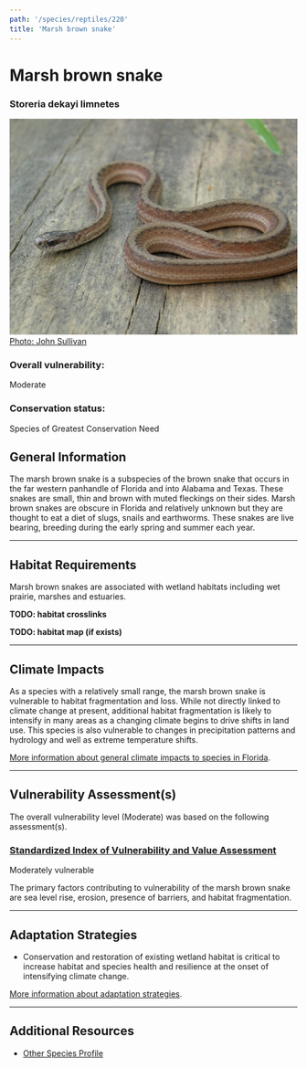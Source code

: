 ```yaml
---
path: '/species/reptiles/220'
title: 'Marsh brown snake'
---
```


# Marsh brown snake

### Storeria dekayi limnetes

<div id="TopSection">

<div class="header-photo"><img src="220.jpg" alt="Photo for Marsh brown snake"/>
<figcaption><a href="https://commons.wikimedia.org/w/index.php?curid=21703585" target="_blank" rel="noopener noreferrer">Photo: John Sullivan</a></figcaption></div>

<div>

### Overall vulnerability:

<div class="vulnerability vulnerability-moderate">Moderate</div>

### Conservation status:

Species of Greatest Conservation Need

</div>
</div>

## General Information

The marsh brown snake is a subspecies of the brown snake that occurs in the far western panhandle of Florida and into Alabama and Texas.  These snakes are small, thin and brown with muted fleckings on their sides.  Marsh brown snakes are obscure in Florida and relatively unknown but they are thought to eat a diet of slugs, snails and earthworms.  These snakes are live bearing, breeding during the early spring and summer each year.

<hr />

## Habitat Requirements



Marsh brown snakes are associated with wetland habitats including wet prairie, marshes and estuaries.

**TODO: habitat crosslinks**

**TODO: habitat map (if exists)**

<hr />

## Climate Impacts

As a species with a relatively small range, the marsh brown snake is vulnerable to habitat fragmentation and loss.  While not directly linked to climate change at present, additional habitat fragmentation is likely to intensify in many areas as a changing climate begins to drive shifts in land use.  This species is also vulnerable to changes in precipitation patterns and hydrology and well as extreme temperature shifts.

[More information about general climate impacts to species in Florida](/impacts/species).



<hr />

## Vulnerability Assessment(s)

The overall vulnerability level (Moderate) was based on the following assessment(s).
#### 
<div class="vulnerability-header">
<h3><a href="/impacts/vulnerability/sivva/species">Standardized Index of Vulnerability and Value Assessment</a></h3>
<div class="vulnerability vulnerability-moderate">Moderately vulnerable</div>
</div> 

The primary factors contributing to vulnerability of the marsh brown snake are sea level rise, erosion, presence of barriers, and habitat fragmentation.


<hr />

## Adaptation Strategies

- Conservation and restoration of existing wetland habitat is critical to increase habitat and species health and resilience at the onset of intensifying climate change.

[More information about adaptation strategies](/strategies).

<hr />


## Additional Resources

- [Other Species Profile](https://www.floridamuseum.ufl.edu/herpetology/fl-snakes/list/storeria-dekayi-limnetes/)
